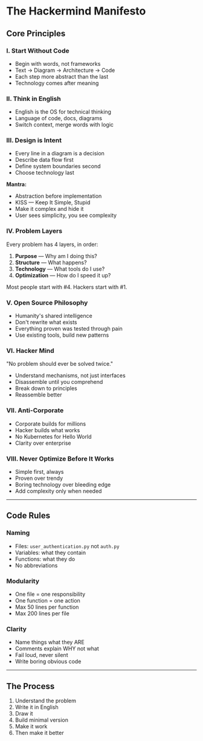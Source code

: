 # The Hackermind Manifesto

## Core Principles

### I. Start Without Code

- Begin with words, not frameworks
- Text → Diagram → Architecture → Code
- Each step more abstract than the last
- Technology comes after meaning

### II. Think in English

- English is the OS for technical thinking
- Language of code, docs, diagrams
- Switch context, merge words with logic

### III. Design is Intent

- Every line in a diagram is a decision
- Describe data flow first
- Define system boundaries second
- Choose technology last

**Mantra:**

- Abstraction before implementation
- KISS — Keep It Simple, Stupid
- Make it complex and hide it
- User sees simplicity, you see complexity

### IV. Problem Layers

Every problem has 4 layers, in order:

1. **Purpose** — Why am I doing this?
2. **Structure** — What happens?
3. **Technology** — What tools do I use?
4. **Optimization** — How do I speed it up?

Most people start with #4.
Hackers start with #1.

### V. Open Source Philosophy

- Humanity's shared intelligence
- Don't rewrite what exists
- Everything proven was tested through pain
- Use existing tools, build new patterns

### VI. Hacker Mind

"No problem should ever be solved twice."

- Understand mechanisms, not just interfaces
- Disassemble until you comprehend
- Break down to principles
- Reassemble better

### VII. Anti-Corporate

- Corporate builds for millions
- Hacker builds what works
- No Kubernetes for Hello World
- Clarity over enterprise

### VIII. Never Optimize Before It Works

- Simple first, always
- Proven over trendy
- Boring technology over bleeding edge
- Add complexity only when needed

---

## Code Rules

### Naming

- Files: `user_authentication.py` not `auth.py`
- Variables: what they contain
- Functions: what they do
- No abbreviations

### Modularity

- One file = one responsibility
- One function = one action
- Max 50 lines per function
- Max 200 lines per file

### Clarity

- Name things what they ARE
- Comments explain WHY not what
- Fail loud, never silent
- Write boring obvious code

---

## The Process

1. Understand the problem
2. Write it in English
3. Draw it
4. Build minimal version
5. Make it work
6. Then make it better
